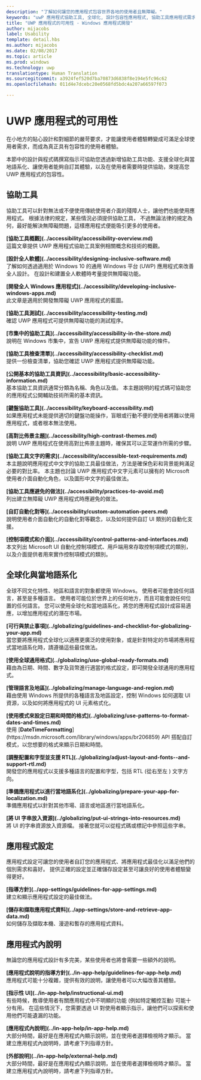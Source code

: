 ```yaml
---
description: "了解如何讓您的應用程式包容世界各地的使用者且無障礙。"
keywords: "uwP 應用程式協助工具, 全球化, 設計包容性應用程式, 協助工具應用程式需求"
title: "UWP 應用程式的可用性 - Windows 應用程式開發"
author: mijacobs
label: Usability
template: detail.hbs
ms.author: mijacobs
ms.date: 02/08/2017
ms.topic: article
ms.prod: windows
ms.technology: uwp
translationtype: Human Translation
ms.sourcegitcommit: a3924fef520d7ba70873d6838f8e194e5fc96c62
ms.openlocfilehash: 011d4e7dcebc20e0568fd5bdc4a207a66597f073

---
```

# <a name="usability-for-uwp-apps"></a>UWP 應用程式的可用性

<link rel="stylesheet" href="https://az835927.vo.msecnd.net/sites/uwp/Resources/css/custom.css">

在小地方的貼心設計和對細節的嚴苛要求，才能讓使用者體驗轉變成可滿足全球使用者需求，而成為真正具有包容性的使用者體驗。

本節中的設計與程式碼撰寫指示可協助您透過新增協助工具功能、支援全球化與當地語系化、讓使用者能夠自訂其體驗，以及在使用者需要時提供協助，來提高您 UWP 應用程式的包容性。


## <a name="accessiblity"></a>協助工具

協助工具可以針對無法或不便使用傳統使用者介面的殘障人士，讓他們也能使用應用程式。 根據法律的規定，某些情況必須提供協助工具， 不過無論法律的規定為何，最好能解決無障礙問題，這樣應用程式便能吸引更多的使用者。

<div class="side-by-side">
<div class="side-by-side-content">
  <div class="side-by-side-content-left">
<p><b>[協助工具概觀](../accessibility/accessibility-overview.md)</b> <br/> 這篇文章提供 UWP 應用程式協助工具案例相關概念和技術的概觀。</p>
  </div>
  <div class="side-by-side-content-right">
<p><b>[設計全人軟體](../accessibility/designing-inclusive-software.md)</b><br/>了解如何透過適用於 Windows 10 的通用 Windows 平台 (UWP) 應用程式來改善全人設計。  在設計和建置全人軟體時考量提供無障礙功能。</p>
  </div>
</div>
</div>

<div class="side-by-side">
<div class="side-by-side-content">
  <div class="side-by-side-content-left">
<p><b>[開發全人 Windows 應用程式](../accessibility/developing-inclusive-windows-apps.md)</b><br/> 此文章是適用於開發無障礙 UWP 應用程式的藍圖。</p>
  </div>
  <div class="side-by-side-content-right">
<p><b>[協助工具測試](../accessibility/accessibility-testing.md) </b><br/>確認 UWP 應用程式可提供無障礙功能的測試程序。</p>
  </div>
</div>
</div>

<div class="side-by-side">
<div class="side-by-side-content">
  <div class="side-by-side-content-left">
<p><b>[市集中的協助工具](../accessibility/accessibility-in-the-store.md)</b><br/>說明在 Windows 市集中，宣告 UWP 應用程式提供無障礙功能的條件。</p>
  </div>
  <div class="side-by-side-content-right">
<p><b>[協助工具檢查清單](../accessibility/accessibility-checklist.md)</b><br/>提供一份檢查清單，協助您確認 UWP 應用程式提供無障礙功能。</p>
  </div>
</div>
</div>

<div class="side-by-side">
<div class="side-by-side-content">
  <div class="side-by-side-content-left">
<p><b>[公開基本的協助工具資訊](../accessibility/basic-accessibility-information.md)</b><br/>基本協助工具資訊通常分類為名稱、角色以及值。 本主題說明的程式碼可協助您的應用程式公開輔助技術所需的基本資訊。</p>
  </div>
  <div class="side-by-side-content-right">
<p><b>[鍵盤協助工具](../accessibility/keyboard-accessibility.md)</b><br/>如果應用程式未能提供適切的鍵盤功能操作，盲眼或行動不便的使用者將難以使用應用程式，或者根本無法使用。</p>
  </div>
</div>
</div>

<div class="side-by-side">
<div class="side-by-side-content">
  <div class="side-by-side-content-left">
<p><b>[高對比佈景主題](../accessibility/high-contrast-themes.md)</b><br/>說明 UWP 應用程式在使用高對比佈景主題時，確保其可以正常運作所需的步驟。 </p>
  </div>
  <div class="side-by-side-content-right">
<p><b>[協助工具文字的需求](../accessibility/accessible-text-requirements.md)</b><br/>本主題說明應用程式中文字的協助工具最佳做法，方法是確保色彩和背景能夠滿足必要的對比率。 本主題也討論 UWP 應用程式中文字元素可以擁有的 Microsoft 使用者介面自動化角色，以及圖形中文字的最佳做法。</p>
  </div>
</div>
</div>

<div class="side-by-side">
<div class="side-by-side-content">
  <div class="side-by-side-content-left">
<p><b>[協助工具應避免的做法](../accessibility/practices-to-avoid.md)</b><br/>列出建立無障礙 UWP 應用程式時應避免的做法。</p>
  </div>
  <div class="side-by-side-content-right">
<p><b>[自訂自動化對等](../accessibility/custom-automation-peers.md)</b><br/>說明使用者介面自動化的自動化對等觀念，以及如何提供自訂 UI 類別的自動化支援。</p>
  </div>
</div>
</div>

<div class="side-by-side">
<div class="side-by-side-content">
  <div class="side-by-side-content-left">
<p><b>[控制項模式和介面](../accessibility/control-patterns-and-interfaces.md)</b><br/>本文列出 Microsoft UI 自動化控制項模式、用戶端用來存取控制項模式的類別，以及介面提供者用來實作控制項模式的類別。</p>
  </div>
  <div class="side-by-side-content-right">
<p><b></b>   
</p>
  </div>
</div>
</div>



## <a name="globalization-and-localization"></a>全球化與當地語系化

全球不同文化特性、地區和語言的對象都使用 Windows。 使用者可能會說任何語言，甚至是多種語言。 使用者可能位於世界上的任何地方，而且可能會說任何位置的任何語言。 您可以使用全球化和當地語系化，將您的應用程式設計成容易適應，以增加應用程式的潛在市場。

<div class="side-by-side">
<div class="side-by-side-content">
  <div class="side-by-side-content-left">
<p><b>[可行與禁止事項](../globalizing/guidelines-and-checklist-for-globalizing-your-app.md)</b><br/>當您要將應用程式全球化以適應更廣泛的使用對象，或是針對特定的市場將應用程式當地語系化時，請遵循這些最佳做法。</p>
  </div>
  <div class="side-by-side-content-right">
<p><b>[使用全球通用格式](../globalizing/use-global-ready-formats.md)</b><br/>藉由為日期、時間、數字及貨幣進行適當的格式設定，即可開發全球通用的應用程式。</p>
  </div>
</div>
</div>

<div class="side-by-side">
<div class="side-by-side-content">
  <div class="side-by-side-content-left">
<p><b>[管理語言及地區](../globalizing/manage-language-and-region.md)</b><br/>藉由使用 Windows 所提供的各種語言及地區設定，控制 Windows 如何選取 UI 資源，以及如何將應用程式的 UI 元素格式化。</p>
  </div>
  <div class="side-by-side-content-right">
<p><b>[使用模式來設定日期和時間的格式](../globalizing/use-patterns-to-format-dates-and-times.md)</b><br/>使用 [<strong>DateTimeFormatting</strong>](https://msdn.microsoft.com/library/windows/apps/br206859) API 搭配自訂模式，以您想要的格式來顯示日期和時間。</p>
  </div>
</div>
</div>

<div class="side-by-side">
<div class="side-by-side-content">
  <div class="side-by-side-content-left">
<p><b>[調整配置和字型並支援 RTL](../globalizing/adjust-layout-and-fonts--and-support-rtl.md)</b><br/>開發您的應用程式以支援多種語言的配置和字型，包括 RTL (從右至左 ) 文字方向。</p>
  </div>
  <div class="side-by-side-content-right">
<p><b>[準備應用程式以進行當地語系化](../globalizing/prepare-your-app-for-localization.md)</b><br/>準備應用程式以針對其他市場、語言或地區進行當地語系化。</p>
  </div>
</div>
</div>

<div class="side-by-side">
<div class="side-by-side-content">
  <div class="side-by-side-content-left">
<p><b>[將 UI 字串放入資源](../globalizing/put-ui-strings-into-resources.md)</b><br/>將 UI 的字串資源放入資源檔。 接著您就可以從程式碼或標記中參照這些字串。</p>
  </div>
  <div class="side-by-side-content-right">
<b></b>   
<p></p>
  </div>
</div>
</div>


## <a name="app-settings"></a>應用程式設定

應用程式設定可讓您的使用者自訂您的應用程式、將應用程式最佳化以滿足他們的個別需求和喜好。 提供正確的設定並正確儲存設定甚至可讓良好的使用者體驗變得更好。

<div class="side-by-side">
<div class="side-by-side-content">
  <div class="side-by-side-content-left">
<p><b>[指導方針](../app-settings/guidelines-for-app-settings.md)</b><br/>建立和顯示應用程式設定的最佳做法。</p>
  </div>
  <div class="side-by-side-content-right">
<p><b>[儲存和擷取應用程式資料](../app-settings/store-and-retrieve-app-data.md)</b><br/>如何儲存及擷取本機、漫遊和暫存的應用程式資料。</p>
  </div>
</div>
</div>

## <a name="in-app-help"></a>應用程式內說明
無論您的應用程式設計有多完美，某些使用者也將會需要一些額外的說明。

<div class="side-by-side">
<div class="side-by-side-content">
  <div class="side-by-side-content-left">
<p><b>[應用程式說明的指導方針](../in-app-help/guidelines-for-app-help.md)</b><br/>應用程式可能十分複雜，提供有效的說明，讓使用者可以大幅改善其體驗。
</p>
  </div>
  <div class="side-by-side-content-right">
<p><b>[指示性 UI](../in-app-help/instructional-ui.md)</b><br/>有些時候，教導使用者有關應用程式中不明顯的功能 (例如特定觸控互動) 可能十分有用。 在這些情況下，您需要透過 UI 對使用者顯示指示，讓他們可以探索和使用他們可能遺漏的功能。</p>
  </div>
</div>
</div>

<div class="side-by-side">
<div class="side-by-side-content">
  <div class="side-by-side-content-left">
<p><b>[應用程式內說明](../in-app-help/in-app-help.md)</b><br/>大部分時間，最好是在應用程式內顯示說明，並在使用者選擇檢視時才顯示。 當建立應用程式內說明時，請考慮下列指導方針。</p>
  </div>
  <div class="side-by-side-content-right">
<p><b>[外部說明](../in-app-help/external-help.md)</b><br/>大部分時間，最好是在應用程式內顯示說明，並在使用者選擇檢視時才顯示。 當建立應用程式內說明時，請考慮下列指導方針。</p>
  </div>
</div>
</div>



<!--HONumber=Dec16_HO2-->


